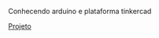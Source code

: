 Conhecendo arduino e plataforma tinkercad

[Projeto](https://www.tinkercad.com/things/kbv5BSsCN2O-projeto-c-dio)
